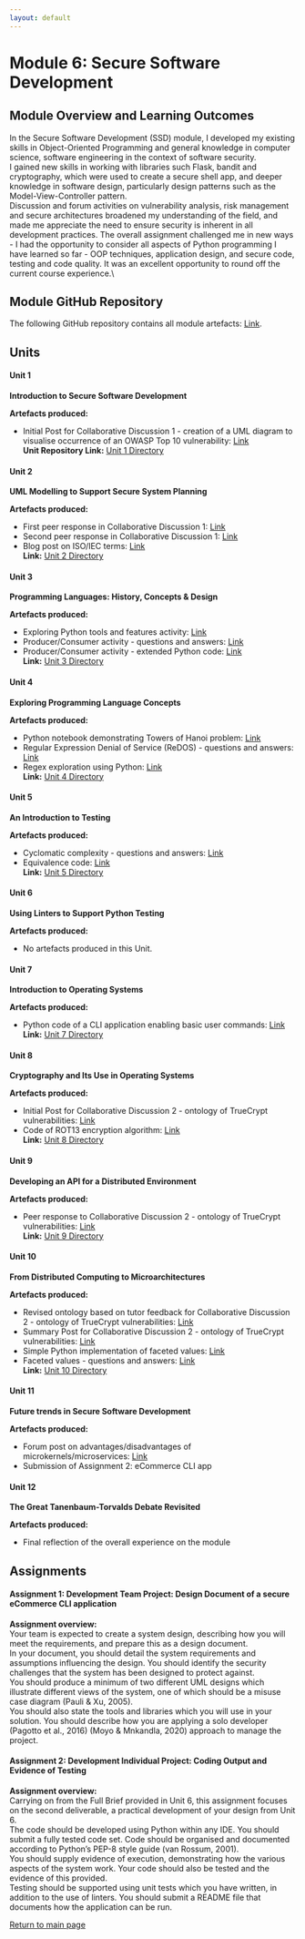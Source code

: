 ```yaml
---
layout: default
---
```


# Module 6: Secure Software Development

## Module Overview and Learning Outcomes

In the Secure Software Development (SSD) module, I developed my existing skills in Object-Oriented Programming and general knowledge in 
computer science, software engineering in the context of software security. \
I gained new skills in working with libraries such Flask, 
bandit and cryptography, which were used to create a secure shell app, and deeper knowledge in software design, particularly design patterns 
such as the Model-View-Controller pattern. \
Discussion and forum activities on vulnerability analysis, risk management and secure architectures
broadened my understanding of the field, and made me appreciate the need to ensure security is inherent in all development practices.
The overall assignment challenged me in new ways - I had the opportunity to consider all aspects of Python programming I have learned so far - OOP techniques, application design, and secure code, testing and code quality. It was an excellent opportunity to round off the current course experience.\


## Module GitHub Repository
The following GitHub repository contains all module artefacts: [Link](https://github.com/andaziemele/ssd_module/tree/main).


## Units
#### Unit 1
**Introduction to Secure Software Development**

**Artefacts produced:** 
- Initial Post for Collaborative Discussion 1 - creation of a UML diagram to visualise occurrence of an OWASP Top 10 vulnerability: [Link](https://github.com/andaziemele/ssd_module/blob/main/src/Unit_1/collab_disc_1_initial_post.pdf)\
**Unit Repository Link:** [Unit 1 Directory](https://github.com/andaziemele/ssd_module/blob/main/src/Unit_1)

#### Unit 2
**UML Modelling to Support Secure System Planning**

**Artefacts produced:** 
- First peer response in Collaborative Discussion 1: [Link](https://github.com/andaziemele/ssd_module/blob/main/src/Unit_2/collab_disc_1_peer_response_1.pdf)  
- Second peer response in Collaborative Discussion 1: [Link](https://github.com/andaziemele/ssd_module/blob/main/src/Unit_2/collab_disc_1_peer_response_2.pdf)  
- Blog post on ISO/IEC terms: [Link](https://github.com/andaziemele/ssd_module/blob/main/src/Unit_2/ISO_IEC_terms_blog_post.pdf) \
**Link:** [Unit 2 Directory](https://github.com/andaziemele/ssd_module/blob/main/src/Unit_2)

#### Unit 3
**Programming Languages: History, Concepts & Design**

**Artefacts produced:** 
- Exploring Python tools and features activity: [Link](https://github.com/andaziemele/ssd_module/blob/main/src/Unit_3/activity_exploring_Python_tools_part_1.pdf)  
- Producer/Consumer activity - questions and answers: [Link](https://github.com/andaziemele/ssd_module/blob/main/src/Unit_3/activity_producer_consumer.pdf)  
- Producer/Consumer activity - extended Python code: [Link](https://github.com/andaziemele/ssd_module/blob/main/src/Unit_3/producer_consumer_extended.py)  \
**Link:** [Unit 3 Directory](https://github.com/andaziemele/ssd_module/tree/main/src/Unit_3)

#### Unit 4
**Exploring Programming Language Concepts**

**Artefacts produced:** 
- Python notebook demonstrating Towers of Hanoi problem: [Link](https://github.com/andaziemele/ssd_module/blob/main/src/Unit_4/Recursion%20-%20Towers%20of%20Hanoi.ipynb)  
- Regular Expression Denial of Service (ReDOS) - questions and answers: [Link](https://github.com/andaziemele/ssd_module/blob/main/src/Unit_4/reDOS_and_regexes.pdf) 
- Regex exploration using Python: [Link](https://github.com/andaziemele/ssd_module/blob/main/src/Unit_4/Regex.ipynb)  \
**Link:** [Unit 4 Directory](https://github.com/andaziemele/ssd_module/tree/main/src/Unit_4)

#### Unit 5
**An Introduction to Testing**

**Artefacts produced:**
- Cyclomatic complexity - questions and answers: [Link](https://github.com/andaziemele/ssd_module/blob/main/src/Unit_5/cyclomatic_complexity_post.pdf) 
- Equivalence code: [Link](https://github.com/andaziemele/ssd_module/blob/main/src/Unit_5/cyclomatic_complexity_post.pdf)  \
**Link:** [Unit 5 Directory](https://github.com/andaziemele/ssd_module/tree/main/src/Unit_5)

#### Unit 6
**Using Linters to Support Python Testing**

**Artefacts produced:** 
- No artefacts produced in this Unit. 

#### Unit 7
**Introduction to Operating Systems**

**Artefacts produced:**
- Python code of a CLI application enabling basic user commands: [Link](https://github.com/andaziemele/ssd_module/blob/main/src/Unit_7/cli_app.py) \
**Link:** [Unit 7 Directory](https://github.com/andaziemele/ssd_module/tree/main/src/Unit_7)

#### Unit 8
**Cryptography and Its Use in Operating Systems**

**Artefacts produced:**
- Initial Post for Collaborative Discussion 2 - ontology of TrueCrypt vulnerabilities: [Link](https://github.com/andaziemele/ssd_module/blob/main/src/Unit_8/collab_disc_2_initial_post.pdf)
- Code of ROT13 encryption algorithm: [Link](https://github.com/andaziemele/ssd_module/blob/main/src/Unit_8/crypto_algo.py) \
**Link:** [Unit 8 Directory](https://github.com/andaziemele/ssd_module/tree/main/src/Unit_8)

#### Unit 9
**Developing an API for a Distributed Environment**

**Artefacts produced:** 
- Peer response to Collaborative Discussion 2 - ontology of TrueCrypt vulnerabilities: [Link](https://github.com/andaziemele/ssd_module/blob/main/src/Unit_9/collab_disc_2_peer_response.pdf)\
**Link:** [Unit 9 Directory](https://github.com/andaziemele/ssd_module/tree/main/src/Unit_9)

#### Unit 10
**From Distributed Computing to Microarchitectures**

**Artefacts produced:**
- Revised ontology based on tutor feedback for Collaborative Discussion 2 - ontology of TrueCrypt vulnerabilities: [Link](https://github.com/andaziemele/ssd_module/blob/main/src/Unit_10/collab_disc_2_revised_post.pdf)
- Summary Post for Collaborative Discussion 2 - ontology of TrueCrypt vulnerabilities: [Link](https://github.com/andaziemele/ssd_module/blob/main/src/Unit_10/collab_disc_2_summary_post.pdf)
- Simple Python implementation of faceted values: [Link](https://github.com/andaziemele/ssd_module/blob/main/src/Unit_10/faceted_data.py)
- Faceted values - questions and answers: [Link](https://github.com/andaziemele/ssd_module/blob/main/src/Unit_10/faceted_values_op.pdf) \
**Link:** [Unit 10 Directory](https://github.com/andaziemele/ssd_module/tree/main/src/Unit_10)

#### Unit 11
**Future trends in Secure Software Development**

**Artefacts produced:** 
- Forum post on advantages/disadvantages of microkernels/microservices: [Link](https://github.com/andaziemele/ssd_module/blob/main/src/Unit_11/forum_post_microkernels.pdf)
- Submission of Assignment 2: eCommerce CLI app

#### Unit 12
**The Great Tanenbaum-Torvalds Debate Revisited**

**Artefacts produced:** 
- Final reflection of the overall experience on the module

## Assignments

#### Assignment 1: Development Team Project: Design Document of a secure eCommerce CLI application
**Assignment overview:** \
Your team is expected to create a system design, describing how you will meet the requirements, and prepare this as a design document.\
In your document, you should detail the system requirements and assumptions influencing the design. You should identify the security challenges that the system has been designed to protect against.\
You should produce a minimum of two different UML designs which illustrate different views of the system, one of which should be a misuse case diagram (Pauli & Xu, 2005).\
You should also state the tools and libraries which you will use in your solution. You should describe how you are applying a solo developer (Pagotto et al., 2016) (Moyo & Mnkandla, 2020) approach to manage the project.

#### Assignment 2: Development Individual Project: Coding Output and Evidence of Testing
**Assignment overview:** \
Carrying on from the Full Brief provided in Unit 6, this assignment focuses on the second deliverable, a practical development of your design from Unit 6.\
The code should be developed using Python within any IDE. You should submit a fully tested code set. Code should be organised and documented according to Python’s PEP-8 style guide (van Rossum, 2001).\
You should supply evidence of execution, demonstrating how the various aspects of the system work. Your code should also be tested and the evidence of this provided.\
Testing should be supported using unit tests which you have written, in addition to the use of linters. You should submit a README file that documents how the application can be run.


[Return to main page](./)